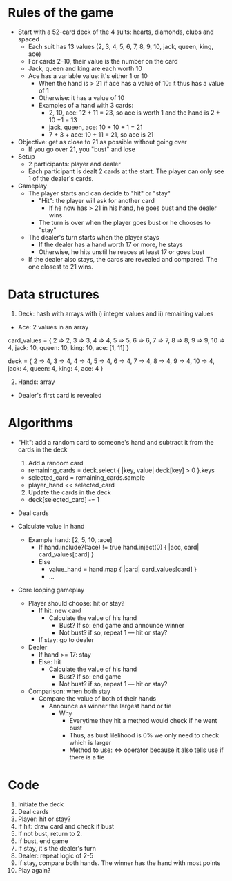 # Rules of the game

- Start with a 52-card deck of the 4 suits: hearts, diamonds, clubs and spaced
  - Each suit has 13 values (2, 3, 4, 5, 6, 7, 8, 9, 10, jack, queen, king, ace)
  - For cards 2-10, their value is the number on the card
  - Jack, queen and king are each worth 10
  - Ace has a variable value: it's either 1 or 10
    - When the hand is > 21 if ace has a value of 10: it thus has a value of 1
    - Otherwise: it has a value of 10
    - Examples of a hand with 3 cards:
      - 2, 10, ace: 12 + 11 = 23, so ace is worth 1 and the hand is 2 + 10 +1 = 13
      - jack, queen, ace: 10 + 10 + 1 = 21
      - 7 + 3 + ace: 10 + 11 = 21, so ace is 21
- Objective: get as close to 21 as possible without going over
  - If you go over 21, you "bust" and lose
- Setup
  - 2 participants: player and dealer
  - Each participant is dealt 2 cards at the start. The player can only see 1 of the dealer's cards.
- Gameplay
  - The player starts and can decide to "hit" or "stay"
    - "Hit": the player will ask for another card
      - If he now has > 21 in his hand, he goes bust and the dealer wins
    - The turn is over when the player goes bust or he chooses to "stay"
  - The dealer's turn starts when the player stays
    - If the dealer has a hand worth 17 or more, he stays
    - Otherwise, he hits unstil he reaces at least 17 or goes bust
  - If the dealer also stays, the cards are revealed and compared. The one closest to 21 wins.

# Data structures
1. Deck: hash with arrays with i) integer values and ii) remaining values
  - Ace: 2 values in an array

card_values = {
  2 => 2,
  3 => 3,
  4 => 4,
  5 => 5,
  6 => 6,
  7 => 7,
  8 => 8,
  9 => 9,
  10 => 4,
  jack: 10,
  queen: 10,
  king: 10,
  ace: [1, 11]
}

deck = {
  2 => 4,
  3 => 4,
  4 => 4,
  5 => 4,
  6 => 4,
  7 => 4,
  8 => 4,
  9 => 4,
  10 => 4,
  jack: 4,
  queen: 4,
  king: 4,
  ace: 4
}

2. Hands: array
  - Dealer's first card is revealed

# Algorithms

- "Hit": add a random card to someone's hand and subtract it from the cards in the deck
  1. Add a random card
    - remaining_cards = deck.select { |key, value| deck[key] > 0 }.keys
    - selected_card = remaining_cards.sample
    - player_hand << selected_card
  2. Update the cards in the deck
    - deck[selected_card] -= 1

- Deal cards

- Calculate value in hand
  - Example hand: [2, 5, 10, :ace]
    - If hand.include?(:ace) != true
      hand.inject(0) { |acc, card| card_values[card] }
    - Else
      - value_hand = hand.map { |card| card_values[card] }
      - ...

- Core looping gameplay
  - Player should choose: hit or stay?
    - If hit: new card
      - Calculate the value of his hand
        - Bust? If so: end game and announce winner
        - Not bust? if so, repeat 1 — hit or stay?
    - If stay: go to dealer
  - Dealer
    - If hand >= 17: stay
    - Else: hit
      - Calculate the value of his hand
        - Bust? If so: end game
        - Not bust? if so, repeat 1 — hit or stay?
  - Comparison: when both stay
    - Compare the value of both of their hands
      - Announce as winner the largest hand or tie
        - Why
          - Everytime they hit a method would check if he went bust
          - Thus, as bust lilelihood is 0% we only need to check which is larger
          - Method to use: <=> operator because it also tells use if there is a tie

# Code

1. Initiate the deck
2. Deal cards
3. Player: hit or stay?
4. If hit: draw card and check if bust
5. If not bust, return to 2.
6. If bust, end game
7. If stay, it's the dealer's turn
8. Dealer: repeat logic of 2-5
9. If stay, compare both hands. The winner has the hand with most points
10. Play again?